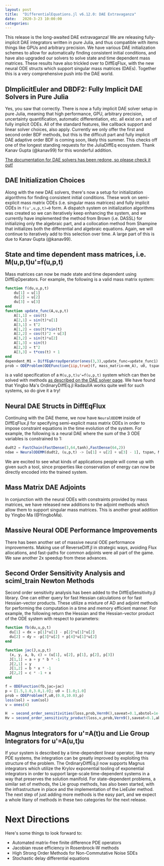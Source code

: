 ```yaml
---
layout: post
title:  "DifferentialEquations.jl v6.12.0: DAE Extravaganza"
date:   2020-3-23 10:00:00
categories:
---
```


This release is the long-awaited DAE extravaganza! We are releasing fully-implicit
DAE integrators written in pure Julia, and thus compatible with items things like
GPUs and arbitrary precision. We have various DAE initialization schemes to
allow for automatically finding consistent initial conditions, and have also
upgraded our solvers to solve state and time dependent mass matrices. These
results have also trickled over to DiffEqFlux, with the new neural ODE structs
which support singular mass matrices (DAEs). Together this is a very comprehensive
push into the DAE world.

## DImplicitEuler and DBDF2: Fully Implicit DAE Solvers in Pure Julia

Yes, you saw that correctly. There is now a fully implicit DAE solver setup
in pure Julia, meaning that high performance, GPU, arbitrary precision,
uncertainty quantification, automatic differentiation, etc. all exist on a set
of fully implicit ODEs. All of the standard features, like callback support
and linear solver choices, also apply. Currently we only offer the first and
second order BDF methods, but this is the difficult part and fully implicit DAE
adaptive order BDF is coming soon, likely this summer. This checks off one of
the longest standing requests for the JuliaDiffEq ecosystem. Thank Kanav Gupta
(@kanav99) for this wonderful addition.

[The documentation for DAE solvers has been redone, so please check it out!](https://docs.juliadiffeq.org/latest/solvers/dae_solve/)

## DAE Initialization Choices

Along with the new DAE solvers, there's now a setup for initialization algorithms
for finding consistent initial conditions. These work on semi-explicit mass
matrix ODEs (i.e. singular mass matrices) and fully implicit ODEs in
`f(u',u,p,t)=0` form. A dispatch system on initialization algorithms was created
so we can iteratively keep enhancing the system, and we currently have implemented
the method from Brown (i.e. DASSL) for initializing only the algebraic part, and
a collocation method from Shampine that initializes both the differential and
algebraic equations. Again, we will continue to iteratively add to this selection
over time. A large part of this is due to Kanav Gupta (@kanav99).

## State and time dependent mass matrices, i.e. M(u,p,t)u'=f(u,p,t)

Mass matrices can now be made state and time dependent using DiffEqOperators.
For example, the following is a valid mass matrix system:

```julia
function f(du,u,p,t)
    du[1] = u[1]
    du[2] = u[2]
    du[3] = u[3]
end
function update_func(A,u,p,t)
    A[1,1] = cos(t)
    A[2,1] = sin(t)*u[1]
    A[3,1] = t^2
    A[1,2] = cos(t)*sin(t)
    A[2,2] = cos(t)^2 + u[3]
    A[3,2] = sin(t)*u[2]
    A[1,3] = sin(t)
    A[2,3] = t^2
    A[3,3] = t*cos(t) + 1
end
dependent_M1 = DiffEqArrayOperator(ones(3,3),update_func=update_func1)
prob = ODEProblem(ODEFunction{iip,true}(f, mass_matrix=mm_A), u0, tspan)
```

is a valid specification of a `M(u,p,t)u'=f(u,p,t)` system which can then be solved
with methods [as described on the DAE solver page](https://docs.juliadiffeq.org/latest/solvers/dae_solve/).
We have found that Yingbo Ma's OrdinaryDiffEq.jl RadauIIA works quite well for
such systems, so do give it a try!

## Neural DAE Structs in DiffEqFlux

Continuing with the DAE theme, we now have `NeuralODEMM` inside of DiffEqFlux.jl
for specifying semi-explicit mass matrix ODEs in order to impose constraint
equations in the time evolution of the system. For example, the following is a
neural DAE where the sum of the 3 ODE variables is constrained to 1:

```julia
dudt2 = FastChain(FastDense(3,64,tanh),FastDense(64,2))
ndae = NeuralODEMM(dudt2, (u,p,t) -> [u[1] + u[2] + u[3] - 1], tspan, M, Rodas5(autodiff=false),saveat=0.1)
```

We are excited to see what kinds of applications people will come up with given
such a tool, since properties like conservation of energy can now be directly
encoded into the trained system.

## Mass Matrix DAE Adjoints

In conjunction with the neural ODEs with constraints provided by mass matrices,
we have released new additions to the adjoint methods which allow them to
support singular mass matrices. This is another great addition by Yingbo Ma
(@YingboMa).

## Massive Neural ODE Performance Improvements

There has been another set of massive neural ODE performance improvements.
Making use of ReverseDiff.jl in strategic ways, avoiding Flux allocations, and
fast-paths for common adjoints were all part of the game. We saw another 2x speedup
from these advances.

## Second Order Sensitivity Analysis and sciml_train Newton Methods

Second order sensitivity analysis has been added to the DiffEqSensitivity.jl
library. One can either query for fast Hessian calculations or for fast
Hessian-vector products. These utilize a mixture of AD and adjoint methods
for performing the computation in a time and memory efficient manner. For example,
the following return the Hessian and the Hessian-vector product of the ODE
system with respect to parameters:

```julia
function fb(du,u,p,t)
  du[1] = dx = p[1]*u[1] - p[2]*u[1]*u[2]
  du[2] = dy = -p[3]*u[2] + p[4]*u[1]*u[2]
end

function jac(J,u,p,t)
  (x, y, a, b, c) = (u[1], u[2], p[1], p[2], p[3])
  J[1,1] = a + y * b * -1
  J[2,1] = y
  J[1,2] = b * x * -1
  J[2,2] = c * -1 + x
end

f = ODEFunction(fb,jac=jac)
p = [1.5,1.0,3.0,1.0]; u0 = [1.0;1.0]
prob = ODEProblem(f,u0,(0.0,10.0),p)
loss(sol) = sum(sol)
v = ones(4)

H  = second_order_sensitivities(loss,prob,Vern9(),saveat=0.1,abstol=1e-12,reltol=1e-12)
Hv = second_order_sensitivity_product(loss,v,prob,Vern9(),saveat=0.1,abstol=1e-12,reltol=1e-12)
```

## Magnus Integrators for u'=A(t)u and Lie Group Integrators for u'=A(u,t)u

If your system is described by a time-dependent linear operator, like many PDE
systems, the integration can be greatly improved by exploiting this structure
of the problem. The OrdinaryDiffEq.jl now supports Magnus integrators which
utilize the Krylov exponential tooling of exponential integrators in order to
support large-scale time-dependent systems in a way that preserves the solution
manifold. For state-dependent problems, a similar set of methods, the Lie group
methods, has also been started, with the infrastructure in place and the
implementation of the LieEuler method. The next step of just adding more methods
is the easy part, and we expect a whole litany of methods in these two categories
for the next release.

# Next Directions

Here's some things to look forward to:

- Automated matrix-free finite difference PDE operators
- Jacobian reuse efficiency in Rosenbrock-W methods
- High Strong Order Methods for Non-Commutative Noise SDEs
- Stochastic delay differential equations
